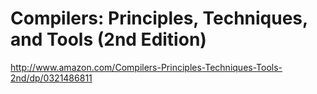 # Compilers: Principles, Techniques, and Tools (2nd Edition)

http://www.amazon.com/Compilers-Principles-Techniques-Tools-2nd/dp/0321486811
